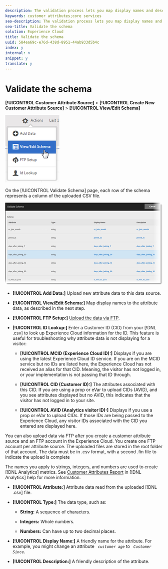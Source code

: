 ```yaml
---
description: The validation process lets you map display names and descriptions to uploaded attributes (strings, integers, numbers, and so on). A schema is created based on these settings. The schema is used to validate all future data uploaded to this data source. This mapping process does not alter the original data.
keywords: customer attributes;core services
seo-description: The validation process lets you map display names and descriptions to uploaded attributes (strings, integers, numbers, and so on). A schema is created based on these settings. The schema is used to validate all future data uploaded to this data source. This mapping process does not alter the original data.
seo-title: Validate the schema
solution: Experience Cloud
title: Validate the schema
uuid: 584ea69c-e76d-438d-8951-44ab933d5b4c
index: y
internal: n
snippet: y
translate: y
---
```


# Validate the schema



**[!UICONTROL  Customer Attribute Source]** > **[!UICONTROL  Create New Customer Attribute Source]** > **[!UICONTROL  View/Edit Schema]** 

![](assets/view_edit_schema.png) 

On the [!UICONTROL  Validate Schema] page, each row of the schema represents a column of the uploaded CSV file. 

![](assets/06_crs_usecase.png) 

* **[!UICONTROL  Add Data:]** Upload new attribute data to this data source. 

* **[!UICONTROL  View/Edit Schema:]** Map display names to the attribute data, as described in the next step. 

* **[!UICONTROL  FTP Setup:]** [ Upload the data via FTP](../attributes/t_upload_attributes_ftp.md#task_591C3B6733424718A62453D2F8ADF73B). 

* **[!UICONTROL  ID Lookup:]** Enter a Customer ID (CID) from your [!DNL  .csv] to look up Experience Cloud information for the ID. This feature is useful for troubleshooting why attribute data is not displaying for a visitor: 

    * **[!UICONTROL  MCID (Experience Cloud ID):]** Displays if you are using the latest Experience Cloud ID service. If you are on the MCID service but no IDs are listed here, the Experience Cloud has not received an alias for that CID. Meaning, the visitor has not logged in, or your implementation is not passing that ID through. 

    * **[!UICONTROL  CID (Customer ID):]** The attributes associated with this CID. If you are using a prop or eVar to upload CIDs (AVID), and you see attributes displayed but no AVID, this indicates that the visitor has not logged in to your site. 

    * **[!UICONTROL  AVID (Analytics visitor ID):]** Displays if you use a prop or eVar to upload CIDs. If those IDs are being passed to the Experience Cloud, any visitor IDs associated with the CID you entered are displayed here. 


You can also upload data via FTP after you create a customer attribute source and an FTP account in the Experience Cloud. You create one FTP account per attribute source. The uploaded files are stored in the root folder of that account. The data must be in .csv format, with a second .fin file to indicate the upload is complete 

The names you apply to strings, integers, and numbers are used to create [!DNL  Analytics] metrics. See [ Customer Attributes Report](https://marketing.adobe.com/resources/help/en_US/reference/?f=reports_customer_attributes) in [!DNL  Analytics] help for more information. 

* **[!UICONTROL  Attribute:]** Attribute data read from the uploaded [!DNL  .csv] file. 

* **[!UICONTROL  Type:]** The data type, such as: 

    * **String:** A sequence of characters. 

    * **Integers:** Whole numbers. 

    * **Numbers:** Can have up to two decimal places. 


* **[!UICONTROL  Display Name:]** A friendly name for the attribute. For example, you might change an attribute *` customer age`* to *` Customer Since`*. 

* **[!UICONTROL  Description:]** A friendly description of the attribute. 

